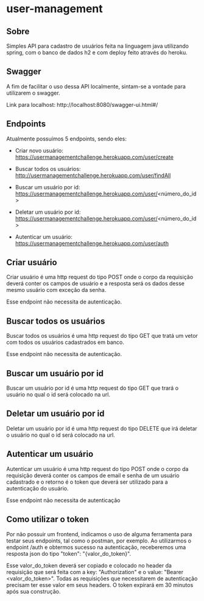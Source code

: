 # user-management

## Sobre

Simples API para cadastro de usuários feita na linguagem java utilizando spring, com o banco de dados h2 e com deploy feito através do heroku.

## Swagger

A fim de facilitar o uso dessa API localmente, sintam-se a vontade para utilizarem o swagger.

Link para localhost: http://localhost:8080/swagger-ui.html#/

## Endpoints

Atualmente possuímos 5 endpoints, sendo eles:

- Criar novo usuário: https://usermanagementchallenge.herokuapp.com/user/create

- Buscar todos os usuários: http://usermanagementchallenge.herokuapp.com/user/findAll

- Buscar um usuário por id: https://usermanagementchallenge.herokuapp.com/user/<número_do_id>

- Deletar um usuário por id: https://usermanagementchallenge.herokuapp.com/user/<número_do_id>

- Autenticar um usuário: https://usermanagementchallenge.herokuapp.com/user/auth


## Criar usuário

Criar usuário é uma http request do tipo POST onde o corpo da requisição deverá conter os campos de usuário e a resposta será os dados desse mesmo usuário com exceção da senha.

Esse endpoint não necessita de autenticação.

## Buscar todos os usuários

Buscar todos os usuários é uma http request do tipo GET que tratá um vetor com todos os usuários cadastrados em banco.

Esse endpoint não necessita de autenticação.

## Buscar um usuário por id

Buscar um usuário por id é uma http request do tipo GET que trará o usuário no qual o id será colocado na url.

## Deletar um usuário por id

Deletar um usuário por id é uma http request do tipo DELETE que irá deletar o usuário no qual o id será colocado na url.

## Autenticar um usuário

Autenticar um usuário é uma http request do tipo POST onde o corpo da requisição deverá conter os campos de email e senha de um usuário cadastrado e o retorno é o 
token que deverá ser utilizado para a autenticação do usuário.

Esse endpoint não necessita de autenticação

## Como utilizar o token

Por não possuir um frontend, indicamos o uso de alguma ferramenta para testar seus endpoints, tal como o postman, por exemplo. Ao utilizarmos o  endpoint /auth e obtermos 
sucesso na autenticação, receberemos uma resposta json do tipo "token": "{valor_do_token}". 

Esse valor_do_token deverá ser copiado e colocado no header da requisição que será feita com a key: "Authorization" e o value: "Bearer <valor_do_token>". Todas as requisições
que necessitarem de autenticação precisam ter esse valor em seus headers. O token expirará em 30 minutos após sua construção.


  
